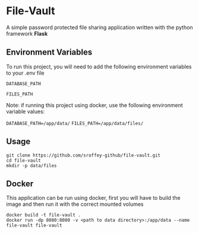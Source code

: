 
# File-Vault

A simple password protected file sharing application written with the python framework **Flask**

## Environment Variables

To run this project, you will need to add the following environment variables to your .env file

`DATABASE_PATH`

`FILES_PATH`

Note: if running this project using docker, use the following environment variable values:

`DATABASE_PATH=/app/data/`
`FILES_PATH=/app/data/files/`

## Usage

```
git clone https://github.com/sroffey-github/file-vault.git
cd file-vault
mkdir -p data/files
```

## Docker

This application can be run using docker, first you will have to build the image and then run it with the correct mounted volumes

```
docker build -t file-vault .
docker run -dp 8080:8080 -v <path to data directory>:/app/data --name file-vault file-vault
```
